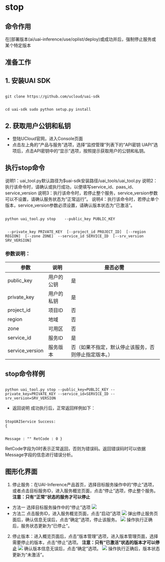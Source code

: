 

# stop
## 命令作用
在[部署版本(ai/uai-inference/use/oplist/deploy)或[](ai/uai-inference/use/oplist/deploydocker)成功并[](ai/uai-inference/use/oplist/start)后，强制停止服务或某个特定版本 

## 准备工作
## 1. 安装UAI SDK

<code>
git clone https://github.com/ucloud/uai-sdk

cd uai-sdk
sudo python setup.py install
</code>

## 2. 获取用户公钥和私钥 

  * 登陆UCloud官网，进入Console页面
  * 点击左上角的“产品与服务”选项，选择“监控管理”列表下的“API密钥 UAPI”选项后，点击API密钥中的“显示”选项，按照提示获取用户的公钥和私钥。

## 执行stop命令
说明1：uai\_tool.py默认路径为$uai-sdk安装路径/uai\_tools/uai\_tool.py 
说明2：执行该命令时，请确认[](ai/uai-inference/use/oplist/deploy)或[](ai/uai-inference/use/oplist/deploydocker)执行成功，以便填写service\_id、paas\_id、service\_version 
说明3：执行该命令时，若停止整个服务，service\_version参数可以不设置，请确认服务状态为“正常运行”。
说明4：执行该命令时，若停止单个版本，service\_version参数必须设置，请确认版本状态为“已激活”。

<code>
python uai_tool.py stop    --public_key PUBLIC_KEY

​                           --private_key PRIVATE_KEY
​		           [--project_id PROJECT_ID]
​			   [--region REGION]
​			   [--zone ZONE]
​      	                   --service_id SERVICE_ID
​                           [--srv_version SRV_VERSION]
</code>

### 参数说明：

| 参数 | 说明 | 是否必需 |
| ---- | ---- | -------- |
|public\_key|用户的公钥|是|
|private\_key|用户的私钥|是|
|project\_id|项目ID|否|
| region   	 | 地域                	        | 否         |
| zone           | 可用区				| 否         |
|service\_id|服务ID|是|
|service\_version|服务版本|否（如果不指定，默认停止该服务，否则停止指定版本。）|

## stop命令样例

<code>
python uai_tool.py stop --public_key=PUBLIC_KEY --private_key=PRIVATE_KEY --service_id=SERVICE_ID --srv_version=SRV_VERSION
</code>

  * 返回说明
成功执行后，正常返回样例如下：

<code>
StopUAIService Success:
{

Message : ""
RetCode : 0
}
</code>

RetCode字段为0时表示正常返回，否则为错误码。返回错误码时可以依据Message字段的信息进行错误分析。

## 图形化界面

1. 停止服务：在UAI-Inference产品首页，选择目标服务操作中的“停止”选项，或者点击目标服务ID，进入服务概览页面，点击“停止”选项，停止整个服务。
**注意：只有“正常”状态的服务才可以停止**
  * 方法一 选择目标服务操作中的“停止”选项
![](ai/uai-inference/images/use/oplist/stop/stop0.png)
  * 方法二 点击服务ID，进入服务概览页面，点击“启动”选项 
![](ai/uai-inference/images/use/oplist/stop/stop1.png)
    弹出停止服务页面后，确认信息无误后，点击“确定”选项，停止该服务。 
![](ai/uai-inference/images/use/oplist/stop/stop2.png)
    操作执行正确后，服务状态更新为“已停止”。

2. 停止版本：进入概览页面后，点击“版本管理”选项，进入版本管理页面，选择需要停止的版本，点击“停止”选项。
**注意：只有“已激活”状态的版本才可以停止**
![](ai/uai-inference/images/use/oplist/stop/stop3.png)
    确认版本信息无误后，点击“确定”选项。
![](ai/uai-inference/images/use/oplist/stop/stop4.png)
    操作执行正确后，版本状态更新为“未激活”。 


